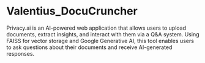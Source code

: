 # Valentius_DocuCruncher
Privacy.ai is an AI-powered web application that allows users to upload documents, extract insights, and interact with them via a Q&amp;A system. Using FAISS for vector storage and Google Generative AI, this tool enables users to ask questions about their documents and receive AI-generated responses.

